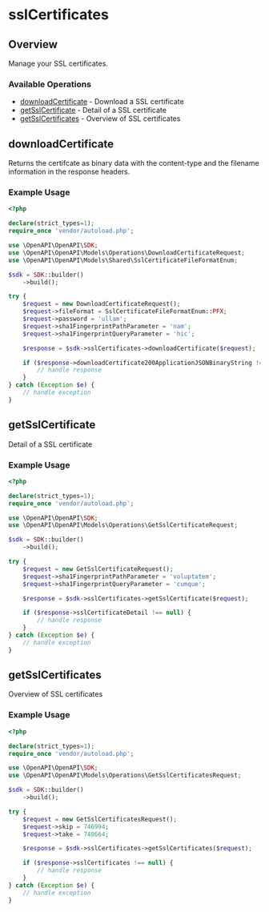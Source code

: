 # sslCertificates

## Overview

Manage your SSL certificates.

### Available Operations

* [downloadCertificate](#downloadcertificate) - Download a SSL certificate
* [getSslCertificate](#getsslcertificate) - Detail of a SSL certificate
* [getSslCertificates](#getsslcertificates) - Overview of SSL certificates

## downloadCertificate

Returns the certifcate as binary data with the content-type and the filename information in the response headers.

### Example Usage

```php
<?php

declare(strict_types=1);
require_once 'vendor/autoload.php';

use \OpenAPI\OpenAPI\SDK;
use \OpenAPI\OpenAPI\Models\Operations\DownloadCertificateRequest;
use \OpenAPI\OpenAPI\Models\Shared\SslCertificateFileFormatEnum;

$sdk = SDK::builder()
    ->build();

try {
    $request = new DownloadCertificateRequest();
    $request->fileFormat = SslCertificateFileFormatEnum::PFX;
    $request->password = 'ullam';
    $request->sha1FingerprintPathParameter = 'nam';
    $request->sha1FingerprintQueryParameter = 'hic';

    $response = $sdk->sslCertificates->downloadCertificate($request);

    if ($response->downloadCertificate200ApplicationJSONBinaryString !== null) {
        // handle response
    }
} catch (Exception $e) {
    // handle exception
}
```

## getSslCertificate

Detail of a SSL certificate

### Example Usage

```php
<?php

declare(strict_types=1);
require_once 'vendor/autoload.php';

use \OpenAPI\OpenAPI\SDK;
use \OpenAPI\OpenAPI\Models\Operations\GetSslCertificateRequest;

$sdk = SDK::builder()
    ->build();

try {
    $request = new GetSslCertificateRequest();
    $request->sha1FingerprintPathParameter = 'voluptatem';
    $request->sha1FingerprintQueryParameter = 'cumque';

    $response = $sdk->sslCertificates->getSslCertificate($request);

    if ($response->sslCertificateDetail !== null) {
        // handle response
    }
} catch (Exception $e) {
    // handle exception
}
```

## getSslCertificates

Overview of SSL certificates

### Example Usage

```php
<?php

declare(strict_types=1);
require_once 'vendor/autoload.php';

use \OpenAPI\OpenAPI\SDK;
use \OpenAPI\OpenAPI\Models\Operations\GetSslCertificatesRequest;

$sdk = SDK::builder()
    ->build();

try {
    $request = new GetSslCertificatesRequest();
    $request->skip = 746994;
    $request->take = 748664;

    $response = $sdk->sslCertificates->getSslCertificates($request);

    if ($response->sslCertificates !== null) {
        // handle response
    }
} catch (Exception $e) {
    // handle exception
}
```
